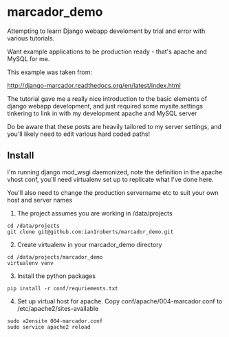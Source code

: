marcador_demo
=============

Attempting to learn Django webapp develoment by trial and error with various tutorials.

Want example applications to be production ready - that's apache and MySQL for me.

This example was taken from:

http://django-marcador.readthedocs.org/en/latest/index.html

The tutorial gave me a really nice introduction to the basic elements of django webapp development, and just
required some mysite.settings tinkering to link in with my development apache and MySQL server

Do be aware that these posts are heavily tailored to my server settings, and you'll likely need to edit various
hard coded paths!

Install
-------

I'm running django mod_wsgi daemonized, note the definition in the apache vhost conf, you'll need virtualenv
set up to replicate what I've done here.

You'll also need to change the production servername etc to suit your own host and server names


1. The project assumes you are working in /data/projects
````
cd /data/projects
git clone git@github.com:ian1roberts/marcador_demo.git
````
2. Create virtualenv in your marcador_demo directory 
````
cd /data/projects/marcador_demo
virtualenv venv
```` 
3. Install the python packages
````
pip install -r conf/requriements.txt
````
4. Set up virtual host for apache. Copy conf/apache/004-marcador.conf to /etc/apache2/sites-available
````
sudo a2ensite 004-marcador.conf
sudo service apache2 reload
````

